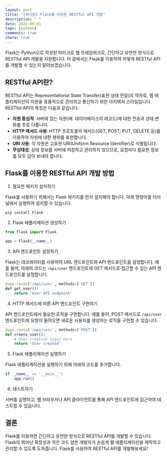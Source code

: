 ```yaml
---
layout: post
title: "[파이썬] Flask를 이용한 RESTful API 개발"
description: " "
date: 2023-09-01
tags: [python]
comments: true
share: true
---
```


Flask는 Python으로 작성된 마이크로 웹 프레임워크로, 간단하고 유연한 방식으로 RESTful API 개발을 지원합니다. 이 글에서는 Flask를 이용하여 어떻게 RESTful API를 개발할 수 있는지 알아보겠습니다.

## RESTful API란?

RESTful API는 Representational State Transfer(표현 상태 전달)의 약자로, 웹 애플리케이션의 자원을 효율적으로 관리하고 통신하기 위한 아키텍처 스타일입니다. RESTful API의 특징은 다음과 같습니다.

- **자원 중심적**: 서버에 있는 자원(예: 데이터베이스의 레코드)에 대한 전송과 상태 변화를 주로 다룹니다.
- **HTTP 메서드 사용**: HTTP 프로토콜의 메서드(GET, POST, PUT, DELETE 등)를 이용하여 자원에 대한 행위를 표현합니다.
- **URI 사용**: 각 자원은 고유한 URI(Uniform Resource Identifier)로 식별됩니다.
- **무상태성**: 상태 정보를 서버에 저장하고 관리하지 않으므로, 요청마다 필요한 정보를 모두 담아 보내야 합니다.

## Flask를 이용한 RESTful API 개발 방법

1. 필요한 패키지 설치하기

Flask를 사용하기 위해서는 Flask 패키지를 먼저 설치해야 합니다. 아래 명령어를 터미널에서 실행하여 설치할 수 있습니다.

```python
pip install Flask
```

2. Flask 애플리케이션 생성하기

```python
from flask import Flask

app = Flask(__name__)
```

3. API 엔드포인트 설정하기

Flask는 데코레이터를 사용하여 URL 엔드포인트와 API 엔드포인트를 설정합니다. 예를 들어, 아래의 코드는 `/api/user` 엔드포인트에 GET 메서드로 접근할 수 있는 API 엔드포인트를 설정합니다.

```python
@app.route('/api/user', methods=['GET'])
def get_user():
    return 'User API endpoint'
```

4. HTTP 메서드에 따른 API 엔드포인트 구현하기

API 엔드포인트에서 필요한 로직을 구현합니다. 예를 들어, POST 메서드로 `/api/user` 엔드포인트에 요청이 들어오면 새로운 사용자를 생성하는 로직을 구현할 수 있습니다.

```python
@app.route('/api/user', methods=['POST'])
def create_user():
    # User creation logic here
    return 'User created'
```

5. Flask 애플리케이션 실행하기

Flask 애플리케이션을 실행하기 위해 아래의 코드를 추가합니다.

```python
if __name__ == '__main__':
    app.run()
```

6. 테스트하기

서버를 실행하고, 웹 브라우저나 API 클라이언트를 통해 API 엔드포인트에 접근하여 테스트할 수 있습니다.

## 결론

Flask를 이용하면 간단하고 유연한 방식으로 RESTful API를 개발할 수 있습니다. Flask의 뛰어난 확장성과 적은 코드 양은 개발자가 손쉽게 웹 애플리케이션을 제작하고 관리할 수 있도록 도와줍니다. Flask를 사용하여 RESTful API를 개발해보세요!